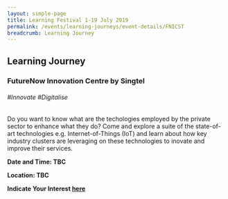 ```yaml
---
layout: simple-page
title: Learning Festival 1-19 July 2019
permalink: /events/learning-journeys/event-details/FNICST
breadcrumb: Learning Journey
---
```


## Learning Journey
### FutureNow Innovation Centre by Singtel 

###### _#Innovate #Digitalise_

Do you want to know what are the techologies employed by the private sector to enhance what they do? Come and explore a suite of the state-of-art technologies e.g. Internet-of-Things (IoT) and learn about how key industry clusters are leveraging on these technologies to inovate and improve their services. 

**Date and Time: TBC** 

**Location: TBC** 

**Indicate Your Interest [here](https://www.eventbrite.sg/myevent?eid=61082209533)** 

